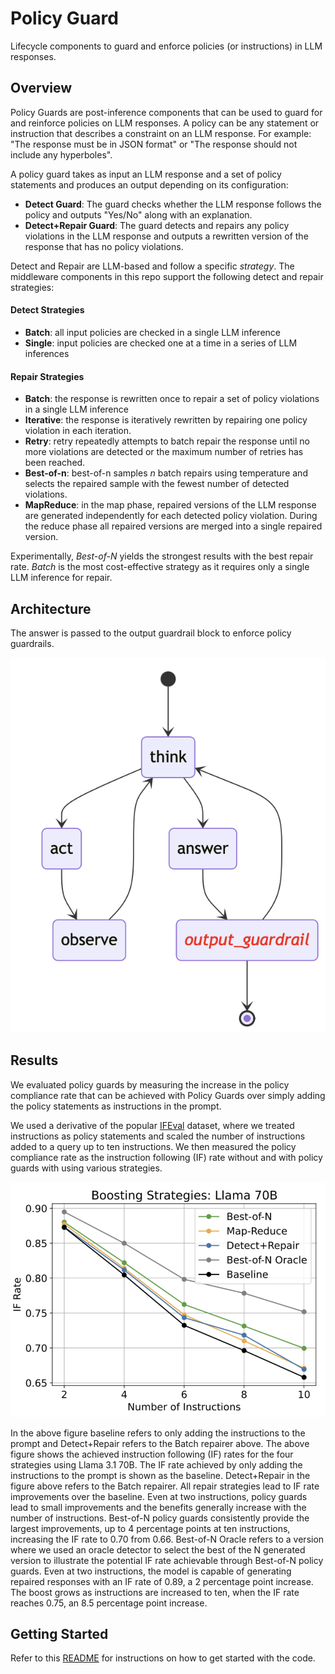 # Policy Guard
Lifecycle components to guard and enforce policies (or instructions) in LLM responses.


## Overview
Policy Guards are post-inference components that can be used to guard for and reinforce policies on LLM responses. A policy can be any statement or instruction that describes a constraint on an LLM response. For example: "The response must be in JSON format" or "The response should not include any hyperboles".

A policy guard takes as input an LLM response and a set of policy statements and produces an output depending on its configuration:

- **Detect Guard**: The guard checks whether the LLM response follows the policy and outputs "Yes/No" along with an explanation.
- **Detect+Repair Guard**: The guard detects and repairs any policy violations in the LLM response and outputs a rewritten version of the response that has no policy violations.

Detect and Repair are LLM-based and follow a specific _strategy_. The middleware components in this repo support the following detect and repair strategies:

#### Detect Strategies
- **Batch**: all input policies are checked in a single LLM inference
- **Single**: input policies are checked one at a time in a series of LLM inferences

#### Repair Strategies
- **Batch**: the response is rewritten once to repair a set of policy violations in a single LLM inference
- **Iterative**: the response is iteratively rewritten by repairing one policy violation in each iteration.
- **Retry**: retry repeatedly attempts to batch repair the response until no more violations are detected or the maximum number of retries has been reached.
- **Best-of-n**: best-of-n samples _n_ batch repairs using temperature and selects the repaired sample with the fewest number of detected violations.
- **MapReduce**: in the map phase, repaired versions of the LLM response are generated independently for each detected policy violation. During the reduce phase all repaired versions are merged into a single repaired version.

Experimentally, _Best-of-N_ yields the strongest results with the best repair rate. _Batch_ is the most cost-effective strategy as it requires only a single LLM inference for repair.

## Architecture
The answer is passed to the output guardrail block to enforce policy guardrails.

![policy_guard_arch](../assets/img_policy_guard_architecture.png)

## Results
We evaluated policy guards by measuring the increase in the policy compliance rate that can be achieved with Policy Guards over simply adding the policy statements as instructions in the prompt.

We used a derivative of the popular [IFEval](https://huggingface.co/datasets/google/IFEval) dataset, where we treated instructions as policy statements and scaled the number of instructions added to a query up to ten instructions.  We then measured the policy compliance rate as the instruction following (IF) rate without and with policy guards with using various strategies.

![policy_guard_results](../assets/img_policy_guard_results.png)

In the above figure baseline refers to only adding the instructions to the prompt and Detect+Repair refers to the Batch repairer above.
The above figure shows the achieved instruction following (IF) rates for the four strategies using Llama 3.1 70B. The IF rate achieved by only adding the instructions to the prompt is shown as the baseline. Detect+Repair in the figure above refers to the Batch repairer.  All repair strategies lead to IF rate improvements over the baseline. Even at two instructions, policy guards lead to small improvements and the benefits generally increase with the number of instructions. Best-of-N policy guards consistently provide the largest improvements, up to 4 percentage points at ten instructions, increasing the IF rate to 0.70 from 0.66. Best-of-N Oracle refers to a version where we used an oracle detector to select the best of the N generated version to illustrate the potential IF rate achievable through Best-of-N policy guards. Even at two instructions, the model is capable of generating repaired responses with an IF rate of 0.89, a 2 percentage point increase. The boost grows as instructions are increased to ten, when the IF rate reaches 0.75, an 8.5 percentage point increase.


## Getting Started
Refer to this [README](https://github.com/AgentToolkit/agent-lifecycle-toolkit/blob/main/altk/policy_guard_toolkit/README.md) for instructions on how to get started with the code.
